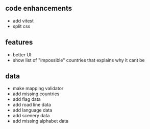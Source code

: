 ## code enhancements

- add vitest
- split css

## features

- better UI
- show list of "impossible" countries that explains why it cant be

## data

- make mapping validator
- add missing countries
- add flag data
- add road line data
- add language data
- add scenery data
- add missing alphabet data
